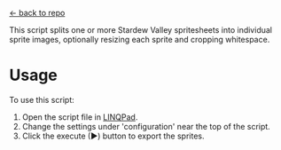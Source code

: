 [← back to repo](../)

This script splits one or more Stardew Valley spritesheets into individual sprite images,
optionally resizing each sprite and cropping whitespace.

# Usage
To use this script:

1. Open the script file in [LINQPad](https://www.linqpad.net).
2. Change the settings under 'configuration' near the top of the script.
3. Click the execute (▶) button to export the sprites.
